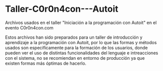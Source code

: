 # Taller-C0r0n4con---Autoit
Archivos usados en el taller "Iniciación a la programación con Autoit" en el evento C0r0n4con.com

Estos archivos han sido preparados para un taller de introducción y aprendizaje a la programación con Autoit, por lo que las formas y métodos usados son especificamente para la formación de los usuarios, donde pueden ver el uso de distintas funcionalidades del lenguaje e intreacciones con el sistema, no se recomiendan en entorno de producción ya que existen formas más óptimas de hacerlo. 

